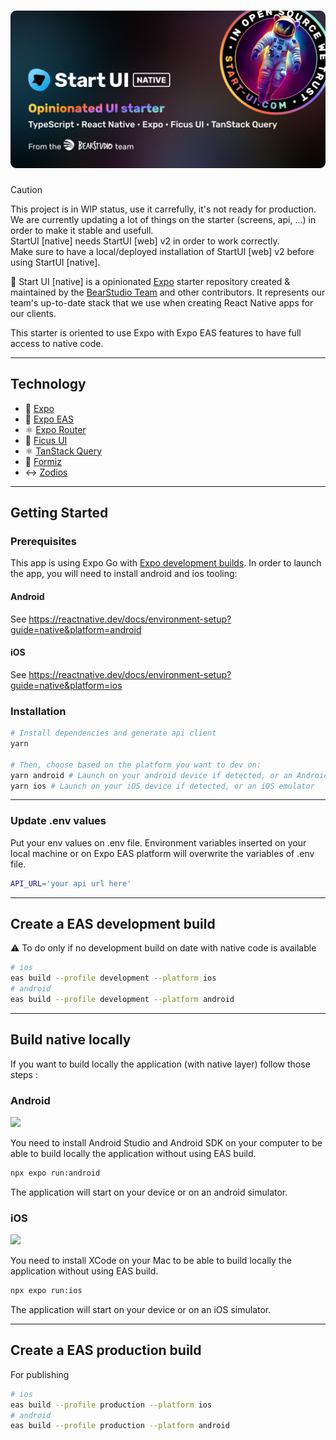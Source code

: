 <h1 align="center"><img src="assets/thumbnail.png" alt="Start UI Native" /></h1>

> [!CAUTION]  
> This project is in WIP status, use it carrefully, it's not ready for production.  
> We are currently updating a lot of things on the starter (screens, api, ...) in order to make it stable and usefull.  
> StartUI [native] needs StartUI [web] v2 in order to work correctly.  
> Make sure to have a local/deployed installation of StartUI [web] v2 before using
> StartUI [native].

🚀 Start UI [native] is a opinionated [Expo](https://expo.dev/) starter repository created & maintained by the [BearStudio Team](https://www.bearstudio.fr/team) and other contributors.
It represents our team's up-to-date stack that we use when creating React Native apps for our clients.

This starter is oriented to use Expo with Expo EAS features to have full access to native code.

---

## Technology

- 🚀 [Expo](https://expo.dev/)
- 📱 [Expo EAS](https://expo.dev/eas)
- ⚛️ [Expo Router](https://expo.github.io/router/docs/)
- 🌿 [Ficus UI](https://ficus-ui.com/)
- ⚛️ [TanStack Query](https://react-query.tanstack.com/)
- 🐜 [Formiz](https://formiz-react.com/)
- ↔ [Zodios](https://www.zodios.org/)

---

## Getting Started

### Prerequisites

This app is using Expo Go with [Expo development builds](https://docs.expo.dev/workflow/overview/#development-builds). In order to launch the app, you will need to install android and ios tooling:

#### Android

See https://reactnative.dev/docs/environment-setup?guide=native&platform=android

#### iOS

See https://reactnative.dev/docs/environment-setup?guide=native&platform=ios

### Installation

```bash
# Install dependencies and generate api client
yarn

# Then, choose based on the platform you want to dev on:
yarn android # Launch on your android device if detected, or an Android emulator
yarn ios # Launch on your iOS device if detected, or an iOS emulator
```

---

### Update .env values

Put your env values on .env file. Environment variables inserted on your local machine or on Expo EAS platform will overwrite the variables of .env file.

```bash
API_URL='your api url here'
```

---

## Create a EAS development build

⚠️ To do only if no development build on date with native code is available

```bash
# ios
eas build --profile development --platform ios
# android
eas build --profile development --platform android
```

---

## Build native locally

If you want to build locally the application (with native layer) follow those steps :

### Android

<img src="https://emojis.slackmojis.com/emojis/images/1493026598/2124/android.png" width="60" />

You need to install Android Studio and Android SDK on your computer to be able to build locally the application
without using EAS build.

```bash
npx expo run:android
```

The application will start on your device or on an android simulator.

### iOS

<img src="https://emojis.slackmojis.com/emojis/images/1623622435/44818/ios.png" width="60" />

You need to install XCode on your Mac to be able to build locally the application
without using EAS build.

```bash
npx expo run:ios
```

The application will start on your device or on an iOS simulator.

---

## Create a EAS production build

For publishing

```bash
# ios
eas build --profile production --platform ios
# android
eas build --profile production --platform android
```